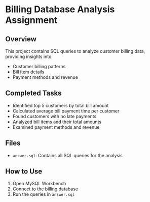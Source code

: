 # Billing Database Analysis Assignment

## Overview
This project contains SQL queries to analyze customer billing data, providing insights into:
- Customer billing patterns
- Bill item details
- Payment methods and revenue

## Completed Tasks
- Identified top 5 customers by total bill amount
- Calculated average bill payment time per customer
- Found customers with no late payments
- Analyzed bill items and their total amounts
- Examined payment methods and revenue

## Files
- `answer.sql`: Contains all SQL queries for the analysis

## How to Use
1. Open MySQL Workbench
2. Connect to the billing database
3. Run the queries in `answer.sql`

